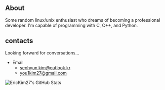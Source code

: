 ## About
Some random linux/unix enthusiast who dreams of becoming a professional developer.
I'm capable of programming with C, C++, and Python.

## contacts
Looking forward for conversations...
 - Email
   - seohyun.kim@outlook.kr
   - you1kim27@gmail.com
<!---
EricKim27/EricKim27 is a ✨ special ✨ repository because its `README.md` (this file) appears on your GitHub profile.
You can click the Preview link to take a look at your changes.
--->

<img src="https://github-readme-stats.vercel.app/api/top-langs/?username=EricKim27&theme=dark&show_icons=true&hide_border=true&layout=compact" alt="EricKim27's GitHub Stats" />
